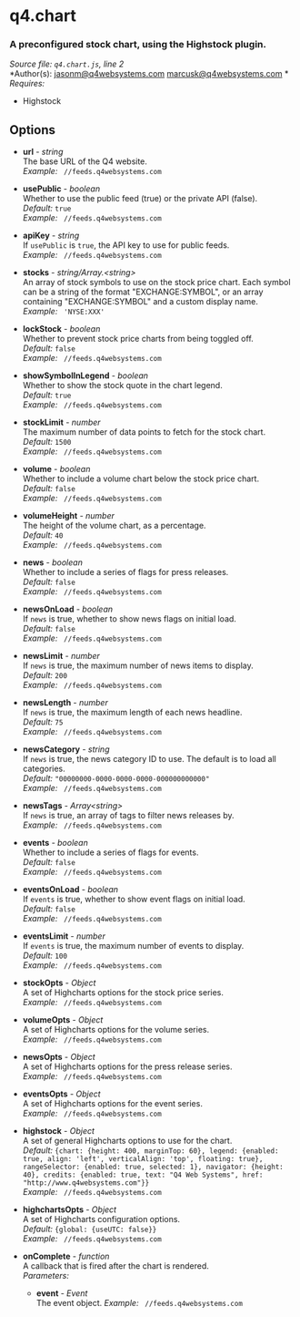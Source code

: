 # q4.chart

### A preconfigured stock chart, using the Highstock plugin.

*Source file: `q4.chart.js`, line 2*  
*Author(s): jasonm@q4websystems.com marcusk@q4websystems.com *  
*Requires:*
- Highstock


## Options
- **url** - *string*  
The base URL of the Q4 website.  
*Example:* ` //feeds.q4websystems.com`  

- **usePublic** - *boolean*  
Whether to use the public feed (true) or the private API (false).  
*Default:* `true`  
*Example:* ` //feeds.q4websystems.com`  

- **apiKey** - *string*  
If `usePublic` is `true`, the API key to use for public feeds.  
*Example:* ` //feeds.q4websystems.com`  

- **stocks** - *string&#x2F;Array.&lt;string&gt;*  
An array of stock symbols to use on the stock price chart.
Each symbol can be a string of the format "EXCHANGE:SYMBOL",
or an array containing "EXCHANGE:SYMBOL" and a custom
display name.  
*Example:* ` 'NYSE:XXX'`  

- **lockStock** - *boolean*  
Whether to prevent stock price charts from being toggled off.  
*Default:* `false`  
*Example:* ` //feeds.q4websystems.com`  

- **showSymbolInLegend** - *boolean*  
Whether to show the stock quote in the chart legend.  
*Default:* `true`  
*Example:* ` //feeds.q4websystems.com`  

- **stockLimit** - *number*  
The maximum number of data points to fetch for the stock chart.  
*Default:* `1500`  
*Example:* ` //feeds.q4websystems.com`  

- **volume** - *boolean*  
Whether to include a volume chart below the stock price chart.  
*Default:* `false`  
*Example:* ` //feeds.q4websystems.com`  

- **volumeHeight** - *number*  
The height of the volume chart, as a percentage.  
*Default:* `40`  
*Example:* ` //feeds.q4websystems.com`  

- **news** - *boolean*  
Whether to include a series of flags for press releases.  
*Default:* `false`  
*Example:* ` //feeds.q4websystems.com`  

- **newsOnLoad** - *boolean*  
If `news` is true, whether to show news flags on initial load.  
*Default:* `false`  
*Example:* ` //feeds.q4websystems.com`  

- **newsLimit** - *number*  
If `news` is true, the maximum number of news items to display.  
*Default:* `200`  
*Example:* ` //feeds.q4websystems.com`  

- **newsLength** - *number*  
If `news` is true, the maximum length of each news headline.  
*Default:* `75`  
*Example:* ` //feeds.q4websystems.com`  

- **newsCategory** - *string*  
If `news` is true, the news category ID to use.
The default is to load all categories.  
*Default:* `"00000000-0000-0000-0000-000000000000"`  
*Example:* ` //feeds.q4websystems.com`  

- **newsTags** - *Array&lt;string&gt;*  
If `news` is true, an array of tags to filter news releases by.  
*Example:* ` //feeds.q4websystems.com`  

- **events** - *boolean*  
Whether to include a series of flags for events.  
*Default:* `false`  
*Example:* ` //feeds.q4websystems.com`  

- **eventsOnLoad** - *boolean*  
If `events` is true, whether to show event flags on initial load.  
*Default:* `false`  
*Example:* ` //feeds.q4websystems.com`  

- **eventsLimit** - *number*  
If `events` is true, the maximum number of events to display.  
*Default:* `100`  
*Example:* ` //feeds.q4websystems.com`  

- **stockOpts** - *Object*  
A set of Highcharts options for the stock price series.  
*Example:* ` //feeds.q4websystems.com`  

- **volumeOpts** - *Object*  
A set of Highcharts options for the volume series.  
*Example:* ` //feeds.q4websystems.com`  

- **newsOpts** - *Object*  
A set of Highcharts options for the press release series.  
*Example:* ` //feeds.q4websystems.com`  

- **eventsOpts** - *Object*  
A set of Highcharts options for the event series.  
*Example:* ` //feeds.q4websystems.com`  

- **highstock** - *Object*  
A set of general Highcharts options to use for the chart.  
*Default:* `{chart: {height: 400, marginTop: 60}, legend: {enabled: true, align: 'left', verticalAlign: 'top', floating: true}, rangeSelector: {enabled: true, selected: 1}, navigator: {height: 40}, credits: {enabled: true, text: "Q4 Web Systems", href: "http://www.q4websystems.com"}}`  
*Example:* ` //feeds.q4websystems.com`  

- **highchartsOpts** - *Object*  
A set of Highcharts configuration options.  
*Default:* `{global: {useUTC: false}}`  
*Example:* ` //feeds.q4websystems.com`  

- **onComplete** - *function*  
A callback that is fired after the chart is rendered.  
*Parameters:*
    - **event** - *Event*  
    The event object.
*Example:* ` //feeds.q4websystems.com`  


